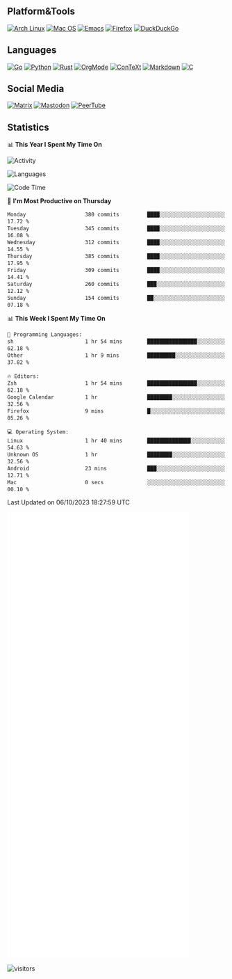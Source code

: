 ## Platform&Tools

[![Arch Linux](https://img.shields.io/badge/ArchLinux-1793D1?logo=arch-linux&logoColor=fff&style=flat-square)](https://archlinux.org/)
[![Mac OS](https://img.shields.io/badge/MacOS-000000?style=flat-square&logo=macos&logoColor=F0F0F0)](https://www.apple.com/macos/)
[![Emacs](https://img.shields.io/badge/Emacs-%237F5AB6.svg?&style=flat-square&logo=gnu-emacs&logoColor=white)](https://www.gnu.org/software/emacs/)
[![Firefox](https://img.shields.io/badge/Firefox-FF7139?style=flat-square&logo=Firefox-Browser&logoColor=white)](https://firefox.com/)
[![DuckDuckGo](https://img.shields.io/badge/DuckDuckGo-DE5833?style=flat-square&logo=DuckDuckGo&logoColor=white)](https://duckduckgo.com/)

## Languages

[![Go](https://img.shields.io/badge/Golang-%2300ADD8.svg?style=flat-square&logo=go&logoColor=white)](https://golang.org/)
[![Python](https://img.shields.io/badge/Python-3670A0?style=flat-square&logo=python&logoColor=ffdd54)](https://www.python.org/)
[![Rust](https://img.shields.io/badge/Rust-%23000000.svg?style=flat-square&logo=rust&logoColor=white)](https://www.rust-lang.org/)
[![OrgMode](https://img.shields.io/badge/OrgMode-%23000000.svg?style=flat-square&logo=org&logoColor=white)](https://orgmode.org/)
[![ConTeXt](https://img.shields.io/badge/ConTeXt-%23008080.svg?style=flat-square&logo=latex&logoColor=white)](https://contextgarden.net/)
[![Markdown](https://img.shields.io/badge/MarkDown-%23000000.svg?style=flat-square&logo=markdown&logoColor=white)](https://daringfireball.net/projects/markdown/)
[![C](https://img.shields.io/badge/C-%2300599C.svg?style=flat-square&logo=c&logoColor=white)](https://www.iso.org/standard/74528.html)

## Social Media
<!--[![Telegram](https://img.shields.io/badge/SteamedFish-2CA5E0?style=social&logo=telegram&logoColor=white)](https://t.me/SteamedFish)-->

[![Matrix](https://img.shields.io/badge/SteamedFish-2CA5E0?style=social&logo=matrix&logoColor=black)](https://matrix.to/#/@i:steamedfish.org)
[![Mastodon](https://img.shields.io/mastodon/follow/109596467238113271?domain=https%3A%2F%2Fmastodon.steamedfish.org%2F&style=social)](https://steamedfish.org/@SteamedFish)
[![PeerTube](https://img.shields.io/badge/PeerTube-23000000.svg?logo=peertube&style=social)](https://peertube.steamedfish.org/)

## Statistics


📊 **This Year I Spent My Time On** 

![Activity](https://wakatime.com/share/@SteamedFish/7529f30a-f1b7-40a4-8d09-e6d855cb7a13.png)

![Languages](https://wakatime.com/share/@SteamedFish/1c5e5366-0e9e-40d8-ac85-d630f61b69c6.svg)

<!--START_SECTION:waka-->
![Code Time](http://img.shields.io/badge/Code%20Time-2%2C875%20hrs%206%20mins-blue)

📅 **I'm Most Productive on Thursday** 

```text
Monday                   380 commits         ████░░░░░░░░░░░░░░░░░░░░░   17.72 % 
Tuesday                  345 commits         ████░░░░░░░░░░░░░░░░░░░░░   16.08 % 
Wednesday                312 commits         ████░░░░░░░░░░░░░░░░░░░░░   14.55 % 
Thursday                 385 commits         ████░░░░░░░░░░░░░░░░░░░░░   17.95 % 
Friday                   309 commits         ████░░░░░░░░░░░░░░░░░░░░░   14.41 % 
Saturday                 260 commits         ███░░░░░░░░░░░░░░░░░░░░░░   12.12 % 
Sunday                   154 commits         ██░░░░░░░░░░░░░░░░░░░░░░░   07.18 % 
```


📊 **This Week I Spent My Time On** 

```text
💬 Programming Languages: 
sh                       1 hr 54 mins        ████████████████░░░░░░░░░   62.18 % 
Other                    1 hr 9 mins         █████████░░░░░░░░░░░░░░░░   37.82 % 

🔥 Editors: 
Zsh                      1 hr 54 mins        ████████████████░░░░░░░░░   62.18 % 
Google Calendar          1 hr                ████████░░░░░░░░░░░░░░░░░   32.56 % 
Firefox                  9 mins              █░░░░░░░░░░░░░░░░░░░░░░░░   05.26 % 

💻 Operating System: 
Linux                    1 hr 40 mins        ██████████████░░░░░░░░░░░   54.63 % 
Unknown OS               1 hr                ████████░░░░░░░░░░░░░░░░░   32.56 % 
Android                  23 mins             ███░░░░░░░░░░░░░░░░░░░░░░   12.71 % 
Mac                      0 secs              ░░░░░░░░░░░░░░░░░░░░░░░░░   00.10 % 
```


 Last Updated on 06/10/2023 18:27:59 UTC
<!--END_SECTION:waka-->


![Metrics](https://github.com/SteamedFish/SteamedFish/blob/master/github-metrics.svg)


![visitors](https://visitor-badge.laobi.icu/badge?page_id=SteamedFish.SteamedFish)
